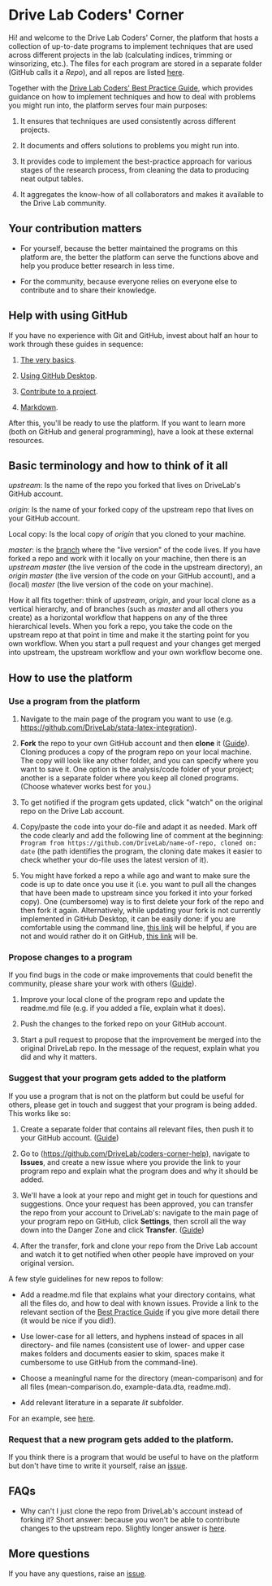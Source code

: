 # Drive Lab Coders' Corner

Hi! and welcome to the Drive Lab Coders' Corner, the platform that hosts a collection of up-to-date programs to implement techniques that are used across different projects in the lab (calculating indices, trimming or winsorizing, etc.). The files for each program are stored in a separate folder (GitHub calls it a *Repo*), and all repos are listed [here](https://github.com/DriveLab?tab=repositories).

Together with the [Drive Lab Coders' Best Practice Guide](https://docs.google.com/document/d/1ZMEm-IMgLdDFYQQ4PpuxUdXs_IAXKM5oDhl6rfe8848/edit?usp=sharing), which provides guidance on how to implement techniques and how to deal with problems you might run into, the platform serves four main purposes:

1. It ensures that techniques are used consistently across different projects.

2. It documents and offers solutions to problems you might run into.

3. It provides code to implement the best-practice approach for various stages of the research process, from cleaning the data to producing neat output tables.

4. It aggregates the know-how of all collaborators and makes it available to the Drive Lab community.



## Your contribution matters

- For yourself, because the better maintained the programs on this platform are, the better the platform can serve the functions above and help you produce better research in less time.

- For the community, because everyone relies on everyone else to contribute and to share their knowledge.



## Help with using GitHub

If you have no experience with Git and GitHub, invest about half an hour to work through these guides in sequence:

1. [The very basics](https://guides.github.com/activities/hello-world/).

2. [Using GitHub Desktop](https://guides.github.com/introduction/getting-your-project-on-github/).

3. [Contribute to a project](https://guides.github.com/activities/forking/).

4. [Markdown](https://guides.github.com/features/mastering-markdown/).

After this, you'll be ready to use the platform. If you want to learn more (both on GitHub and general programming), have a look at these external resources. 


## Basic terminology and how to think of it all

*upstream*: Is the name of the repo you forked that lives on DriveLab's GitHub account.

*origin*: Is the name of your forked copy of the upstream repo that lives on your GitHub account.

Local copy: Is the local copy of *origin* that you cloned to your machine. 

*master*: is the [branch](https://guides.github.com/introduction/flow/) where the "live version" of the code lives. If you have forked a repo and work with it locally on your machine, then there is an *upstream master* (the live version of the code in the upstream directory), an *origin master* (the live version of the code on your GitHub account), and a (local) *master* (the live version of the code on your machine).

How it all fits together: think of *upstream*, *origin*, and your local clone as a vertical hierarchy, and of branches (such as *master* and all others you create) as a horizontal workflow that happens on any of the three hierarchical levels. When you fork a repo, you take the code on the upstream repo at that point in time and make it the starting point for you own workflow. When you start a pull request and your changes get merged into upstream, the upstream workflow and your own workflow become one.




## How to use the platform

### Use a program from the platform

1. Navigate to the main page of the program you want to use (e.g. https://github.com/DriveLab/stata-latex-integration).

2. **Fork** the repo to your own GitHub account and then **clone** it ([Guide](https://guides.github.com/activities/forking/)). Cloning produces a copy of the program repo on your local machine. The copy will look like any other folder, and you can specify where you want to save it. One option is the analysis/code folder of your project; another is a separate folder where you keep all cloned programs. (Choose whatever works best for you.)

3. To get notified if the program gets updated, click "watch" on the original repo on the Drive Lab account. 

4. Copy/paste the code into your do-file and adapt it as needed. Mark off the code clearly and add the following line of comment at the beginning: `Program from https://github.com/DriveLab/name-of-repo, cloned on: date` (the path identifies the program, the cloning date makes it easier to check whether your do-file uses the latest version of it).

5. You might have forked a repo a while ago and want to make sure the code is up to date once you use it (i.e. you want to pull all the changes that have been made to upstream since you forked it into your forked copy). One (cumbersome) way is to first delete your fork of the repo and then fork it again. Alternatively, while updating your fork is not currently implemented in GitHub Desktop, it can be easily done: if you are comfortable using the command line, [this link](https://gist.github.com/CristinaSolana/1885435) will be helpful, if you are not and would rather do it on GitHub, [this link](https://stackoverflow.com/questions/20984802/how-can-i-keep-my-fork-in-sync-without-adding-a-separate-remote/21131381#21131381) will be.



### Propose changes to a program

If you find bugs in the code or make improvements that could benefit the community, please share your work with others ([Guide](https://guides.github.com/activities/forking/)).

1. Improve your local clone of the program repo and update the readme.md file (e.g. if you added a file, explain what it does). 

2. Push the changes to the forked repo on your GitHub account.

3. Start a pull request to propose that the improvement be merged into the original DriveLab repo. In the message of the request, explain what you did and why it matters.



### Suggest that your program gets added to the platform

If you use a program that is not on the platform but could be useful for others, please get in touch and suggest that your program is being added. This works like so:

1. Create a separate folder that contains all relevant files, then push it to your GitHub account. ([Guide](https://guides.github.com/introduction/getting-your-project-on-github/))

2. Go to (https://github.com/DriveLab/coders-corner-help), navigate to **Issues**, and create a new issue where you provide the link to your program repo and explain what the program does and why it should be added.

3. We'll have a look at your repo and might get in touch for questions and suggestions. Once your request has been approved, you can transfer the repo from your account to DriveLab's: navigate to the main page of your program repo on GitHub, click **Settings**, then scroll all the way down into the Danger Zone and click **Transfer**. ([Guide](https://help.github.com/articles/transferring-a-repository-owned-by-your-personal-account/))

4. After the transfer, fork and clone your repo from the Drive Lab account and watch it to get notified when other people have improved on your original version.

A few style guidelines for new repos to follow:

- Add a readme.md file that explains what your directory contains, what all the files do, and how to deal with known issues. Provide a link to the relevant section of the [Best Practice Guide](https://docs.google.com/document/d/1ZMEm-IMgLdDFYQQ4PpuxUdXs_IAXKM5oDhl6rfe8848/edit?usp=sharing) if you give more detail there (it would be nice if you did!). 

- Use lower-case for all letters, and hyphens instead of spaces in all directory- and file names (consistent use of lower- and upper case makes folders and documents easier to skim, spaces make it cumbersome to use GitHub from the command-line). 

- Choose a meaningful name for the directory (mean-comparison) and for all files (mean-comparison.do, example-data.dta, readme.md).

- Add relevant literature in a separate *lit* subfolder.

For an example, see [here](https://github.com/fabiangunzinger/drivelab-code/tree/master/code/stata-latex-integration).



### Request that a new program gets added to the platform.

If you think there is a program that would be useful to have on the platform but don't have time to write it yourself, raise an [issue](https://github.com/DriveLab/coders-corner-help/issues).



## FAQs

- Why can't I just clone the repo from DriveLab's account instead of forking it? Short answer: because you won't be able to contribute changes to the upstream repo. Slightly longer answer is [here](https://stackoverflow.com/questions/6286571/are-git-forks-actually-git-clones). 




## More questions

If you have any questions, raise an [issue](https://github.com/DriveLab/coders-corner-help/issues).



